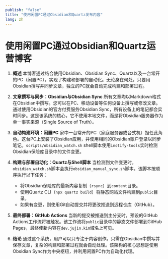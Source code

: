 ```yaml
---
publish: "false"
title: "使用闲置PC通过Obsidian和Quartz发布内容"
lang: zh
---
```


# 使用闲置PC通过Obsidian和Quartz运营博客

1.  **概述**
    本博客通过结合使用Obsidian、Obsidian Sync、Quartz以及一台常开的PC（闲置PC），实现了构建和部署的自动化。无论身在何处，只要用Obsidian撰写并同步文章，独立的PC就会自动完成构建和部署过程。

2.  **文章撰写与同步：Obsidian与Obsidian Sync**
    所有文章均以Markdown格式在Obsidian中撰写。您可以在PC、移动设备等任何设备上撰写或修改文章。通过使用Obsidian的官方付费服务Obsidian Sync，所有设备上的笔记都会实时同步。这是该系统的核心，它不使用本地文件，而是将Obsidian服务器作为单一事实来源（Single Source of Truth）。

3.  **自动构建环境：闲置PC**
    家中一台常开的PC（家庭服务器或台式机）担任此角色。这台PC上安装了Obsidian应用，并使用相同的Obsidian账户登录以同步笔记。`scripts/obsidian_watch.sh` shell脚本使用`inotify-tools`实时检测Obsidian保险库目录中的文件变更。

4.  **构建与部署自动化：Quartz与Shell脚本**
    当检测到文件变更时，`obsidian_watch.sh`脚本会执行`obsidian_manual_sync.sh`脚本。该脚本按顺序执行以下任务：
    - 将Obsidian保险库的最新内容复制（`rsync`）到`content`目录。
    - 使用Quartz CLI（`npx quartz build`）将静态网站文件构建到`public`目录。
    - 如果有变更，则使用Git自动提交并将更改推送到远程仓库（GitHub）。

5.  **最终部署：GitHub Actions**
    当新的提交被推送到主分支时，预设的GitHub Actions工作流将被触发。该工作流将`public`目录中的静态文件部署到GitHub Pages，最终使新内容在`dev.jujin.kim`域名上可见。

6.  **结论**
    通过这个系统，用户可以只专注于内容创作。只需在Obsidian中撰写并保存文章，复杂的构建和部署过程就会自动处理。该架构的核心思想是使用Obsidian Sync作为中央枢纽，并利用闲置PC作为自动化代理。
